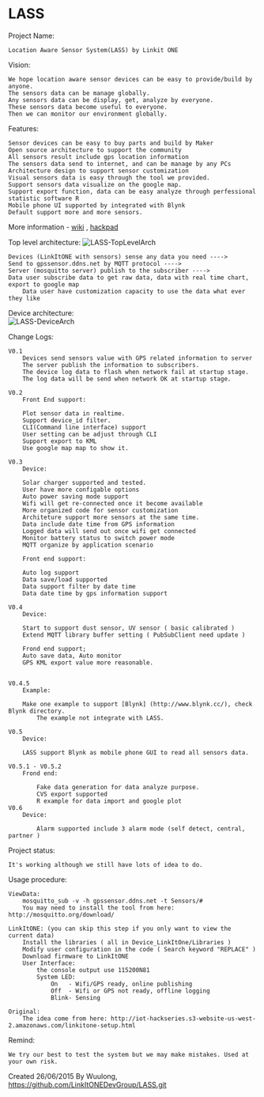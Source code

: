 # LASS
Project Name: 

	Location Aware Sensor System(LASS) by Linkit ONE

Vision: 
	
	We hope location aware sensor devices can be easy to provide/build by anyone.
	The sensors data can be manage globally.
	Any sensors data can be display, get, analyze by everyone.
	These sensors data become useful to everyone.
	Then we can monitor our environment globally.
	

Features:
	
	
	Sensor devices can be easy to buy parts and build by Maker
	Open source architecture to support the community
	All sensors result include gps location information
	The sensors data send to internet, and can be manage by any PCs
	Architecture design to support sensor customization
	Visual sensors data is easy through the tool we provided.
	Support sensors data visualize on the google map.
	Support export function, data can be easy analyze through perfessional statistic software R
	Mobile phone UI supported by integrated with Blynk
	Default support more and more sensors.
	
More information - [wiki](https://github.com/LinkItONEDevGroup/LASS/wiki) , [hackpad](https://lass.hackpad.com/LASS-README-DtZ5T6DXLbu)

Top level architecture:
![LASS-TopLevelArch](https://github.com/LinkItONEDevGroup/LASS/blob/master/Doc/LASS-TopLevelArch.png)

	Devices (LinkItONE with sensors) sense any data you need ----> 
	Send to gpssensor.ddns.net by MQTT protocol ----> 
	Server (mosquitto server) publish to the subscriber ---->
	Data user subscribe data to get raw data, data with real time chart, export to google map
		Data user have customization capacity to use the data what ever they like
		

Device architecture:	
![LASS-DeviceArch](https://github.com/LinkItONEDevGroup/LASS/blob/master/Doc/LASS-DeviceArch.png)

Change Logs:

	V0.1 
		Devices send sensors value with GPS related information to server
		The server publish the information to subscribers.
		The device log data to flash when network fail at startup stage.
		The log data will be send when network OK at startup stage.
	
	V0.2
		Front End support: 
		
		Plot sensor data in realtime.
		Support device_id filter.
		CLI(Command line interface) support
		User setting can be adjust through CLI
		Support export to KML
		Use google map map to show it. 	
	
	V0.3
		Device:
		
		Solar charger supported and tested.
		User have more configable options
		Auto power saving mode support
		Wifi will get re-connected once it become available
		More organized code for sensor customization
		Architeture support more sensors at the same time.
		Data include date time from GPS information
		Logged data will send out once wifi get connected
		Monitor battery status to switch power mode
		MQTT organize by application scenario
		
		Front end support:
		
		Auto log support
		Data save/load supported
		Data support filter by date time
		Data date time by gps information support
	
	V0.4
		Device:
		
		Start to support dust sensor, UV sensor ( basic calibrated ) 
		Extend MQTT library buffer setting ( PubSubClient need update )
		
		Frond end support;
		Auto save data, Auto monitor
		GPS KML export value more reasonable.
		
		
	V0.4.5
		Example:
		
		Make one example to support [Blynk] (http://www.blynk.cc/), check Blynk directory.
			The example not integrate with LASS.
		
	V0.5
		Device:
		
		LASS support Blynk as mobile phone GUI to read all sensors data.

	V0.5.1 - V0.5.2 
		Frond end:
		
			Fake data generation for data analyze purpose.
			CVS export supported
			R example for data import and google plot 
	V0.6
		Device:
		
			Alarm supported include 3 alarm mode (self detect, central, partner )


Project status:
	
	It's working although we still have lots of idea to do. 
		
Usage procedure:
	
	ViewData: 
		mosquitto_sub -v -h gpssensor.ddns.net -t Sensors/#
		You may need to install the tool from here: http://mosquitto.org/download/
		
	LinkItONE: (you can skip this step if you only want to view the current data)
		Install the libraries ( all in Device_LinkItOne/Libraries )
		Modify user configuration in the code ( Search keyword "REPLACE" )
		Download firmware to LinkItONE
		User Interface:
			the console output use 115200N81
			System LED: 
				On   - Wifi/GPS ready, online publishing
				Off  - Wifi or GPS not ready, offline logging
				Blink- Sensing
        
	Original:
	    The idea come from here: http://iot-hackseries.s3-website-us-west-2.amazonaws.com/linkitone-setup.html

	
Remind:

	We try our best to test the system but we may make mistakes. Used at your own risk.
	
Created 26/06/2015
By Wuulong, https://github.com/LinkItONEDevGroup/LASS.git
